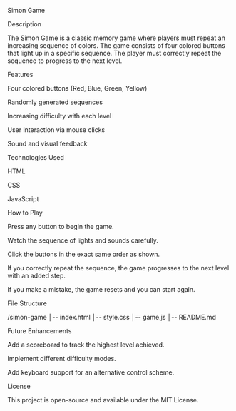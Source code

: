 Simon Game

Description

The Simon Game is a classic memory game where players must repeat an increasing sequence of colors. The game consists of four colored buttons that light up in a specific sequence. The player must correctly repeat the sequence to progress to the next level.

Features

Four colored buttons (Red, Blue, Green, Yellow)

Randomly generated sequences

Increasing difficulty with each level

User interaction via mouse clicks

Sound and visual feedback

Technologies Used

HTML

CSS

JavaScript

How to Play

Press any button to begin the game.

Watch the sequence of lights and sounds carefully.

Click the buttons in the exact same order as shown.

If you correctly repeat the sequence, the game progresses to the next level with an added step.

If you make a mistake, the game resets and you can start again.

File Structure

/simon-game
│-- index.html
│-- style.css
│-- game.js
│-- README.md

Future Enhancements

Add a scoreboard to track the highest level achieved.

Implement different difficulty modes.

Add keyboard support for an alternative control scheme.

License

This project is open-source and available under the MIT License.


